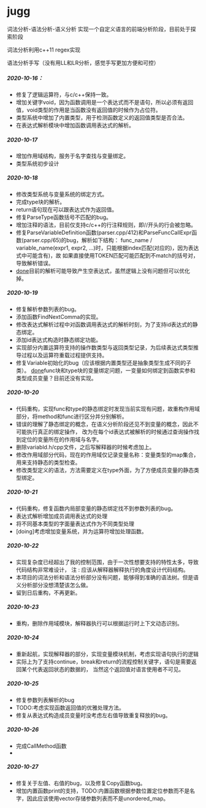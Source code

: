 ﻿# jugg

词法分析-语法分析-语义分析 实现一个自定义语言的前端分析阶段，目前处于探索阶段

词法分析利用c++11 regex实现

语法分析手写（没有用LL和LR分析，感觉手写更加方便和可控）

##### 2020-10-16：
* 修复了逻辑运算符，与c/c++保持一致。
* 增加关键字void，因为函数调用是一个表达式而不是语句，所以必须有返回值，void类型的作用是当函数没有返回值的时候作为占位符。
* 类型系统中增加了内置类型，用于检测函数定义的返回值类型是否合法。
* 在表达式解析模块中增加函数调用表达式的解析。

##### 2020-10-17
* 增加作用域结构，服务于名字查找与变量绑定。
* 类型系统初步设计

##### 2020-10-18
* 修改类型系统与变量系统的绑定方式。
* 完成type块的解析。
* return语句现在可以跟表达式作为返回值。
* 修复ParseType函数括号不匹配的bug。
* 增加注释的语法，目前仅支持c/c++的行注释规则，即//开头的行会被忽略。
* 修复ParseVariableDefinition函数(parser.cpp/412)和ParseFuncCallExpr函数(parser.cpp/65)的bug，解析如下结构：
   func_name / variable_name(expr1, expr2, ...)时，只能根据index匹配(对应的)，因为表达式中可能含有)，故
   如果直接使用TOKEN匹配可能匹配到不match的括号对，导致解析错误。
* [done]目前的解析可能导致产生空表达式，虽然逻辑上没有问题但可以优化掉。

##### 2020-10-19
* 修复解析参数列表的bug。
* 添加函数FindNextComma的实现。
* 修改表达式解析过程中对函数调用表达式的解析时刻，为了支持id表达式的静态绑定。
* 添加id表达式构造时静态绑定功能。
* 实现部分内置运算符支持的操作数类型与返回类型记录，为后续表达式类型推导过程以及运算符重载过程提供支持。
* 修复Variable初始化的bug（应该根据内置类型还是抽象类型生成不同的子类）。
[done]func块和type块的变量绑定问题，一变量如何绑定到函数实参和类型成员变量？目前还没有实现。

##### 2020-10-20
* 代码重构，实现func和type的静态绑定时发现当前实现有问题，故重构作用域部分，将method和func进行区分并分别解析。
* 错误的理解了静态绑定的概念，在语义分析阶段还见不到变量的概念，因此不可能执行真正的绑定操作，
改为在每个id表达式被解析的时候通过查询操作找到定位的变量所在的作用域与名字。
* 删除variabld.h/cpp文件，之后写解释器的时候考虑加上。
* 修改作用域部分代码，现在的作用域仅记录变量名称：变量类型的map集合，用来支持静态的类型检查。
* 修改类型定义的语法，方法需要定义在type外面，为了方便成员变量的静态类型绑定。

##### 2020-10-21
* 代码重构，修复函数内局部变量的静态绑定找不到参数列表的bug。
* 表达式解析增加成员调用表达式的处理
* 将不同基本类型的字面量表达式作为不同类型处理
* [doing]考虑增加变量系统，并为运算符增加处理函数。

##### 2020-10-22
* 实现复杂度已经超出了我的控制范围，由于一次性想要支持的特性太多，导致代码结构非常难设计，
注 : 应该从解释器解释执行的角度设计代码结构。
* 本项目的词法分析和语法分析部分没有问题，能够得到准确的语法树。但是语义分析部分没想清楚该怎么做。
* 留到日后重构，不再更新。

##### 2020-10-23
* 重构，删除作用域模块，解释器执行可以根据运行时上下文动态识别。

##### 2020-10-24
* 重新起航，实现解释器的部分，实现变量模块机制，考虑实现语句执行的逻辑
* 实际上为了支持continue，break和return的流程控制关键字，语句是需要返回某个代表返回状态的数据的，
当然这个返回值对语言使用者不可见。

##### 2020-10-25
* 修复参数列表解析的bug
* TODO:考虑实现函数返回值的优雅处理方法。
* 修复从表达式构造成员变量时没考虑左右值导致重复释放的bug。

##### 2020-10-26
* 完成CallMethod函数
* [done]:重新梳理变量的左值/右值规则，目前有bug，典型的一个变量的左/右值应该和其数据成员保持一致。

##### 2020-10-27
* 修复关于左值、右值的bug，以及修复Copy函数bug。
* 增加内置函数print的支持，TODO:内置函数根据参数位置定位参数而不是名字，因此应该使用vector存储参数列表而不是unordered_map。